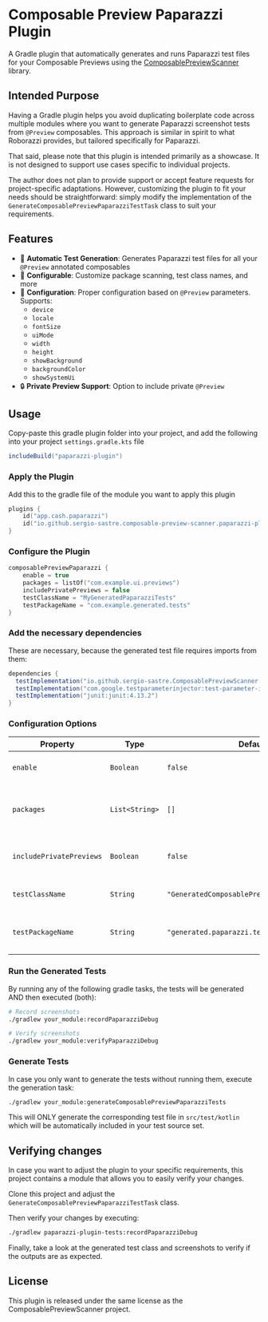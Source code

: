 # Composable Preview Paparazzi Plugin

A Gradle plugin that automatically generates and runs Paparazzi test files for your Composable Previews using
the [ComposablePreviewScanner](https://github.com/sergio-sastre/ComposablePreviewScanner) library.

## Intended Purpose

Having a Gradle plugin helps you avoid duplicating boilerplate code across multiple modules where you want to generate Paparazzi screenshot tests from `@Preview` composables.
This approach is similar in spirit to what Roborazzi provides, but tailored specifically for Paparazzi.

That said, please note that this plugin is intended primarily as a showcase.
It is not designed to support use cases specific to individual projects.

The author does not plan to provide support or accept feature requests for project-specific adaptations.
However, customizing the plugin to fit your needs should be straightforward: simply modify the implementation of the `GenerateComposablePreviewPaparazziTestTask` class to suit your requirements.

## Features

- 🎯 **Automatic Test Generation**: Generates Paparazzi test files for all your `@Preview` annotated
  composables
- 🔧 **Configurable**: Customize package scanning, test class names, and more
- 📱 **Configuration**: Proper configuration based on `@Preview` parameters. Supports:
    - `device`
    - `locale`
    - `fontSize`
    - `uiMode`
    - `width`
    - `height`
    - `showBackground`
    - `backgroundColor`
    - `showSystemUi`
- 🔒 **Private Preview Support**: Option to include private `@Preview`

## Usage

Copy-paste this gradle plugin folder into your project, and add the following into your project `settings.gradle.kts` file
```gradle
includeBuild("paparazzi-plugin")
```

### Apply the Plugin

Add this to the gradle file of the module you want to apply this plugin

```kotlin
plugins {
    id("app.cash.paparazzi")
    id("io.github.sergio-sastre.composable-preview-scanner.paparazzi-plugin")
}
```

### Configure the Plugin

```kotlin
composablePreviewPaparazzi {
    enable = true
    packages = listOf("com.example.ui.previews")
    includePrivatePreviews = false
    testClassName = "MyGeneratedPaparazziTests"
    testPackageName = "com.example.generated.tests"
}
```

### Add the necessary dependencies

These are necessary, because the generated test file requires imports from them:
```gradle
dependencies {
  testImplementation("io.github.sergio-sastre.ComposablePreviewScanner:android:0.6.1")
  testImplementation("com.google.testparameterinjector:test-parameter-injector:1.16")
  testImplementation("junit:junit:4.13.2")
}
```

### Configuration Options

| Property | Type | Default | Description |
|----------|------|---------|-------------|
| `enable` | `Boolean` | `false` | Whether to enable test generation |
| `packages` | `List<String>` | `[]` | Package names to scan for `@Preview` composables |
| `includePrivatePreviews` | `Boolean` | `false` | Include private preview functions |
| `testClassName` | `String` | `"GeneratedComposablePreviewPaparazziTests"` | Name of the generated test class |
| `testPackageName` | `String` | `"generated.paparazzi.tests"` | Package name for generated tests |

### Run the Generated Tests
By running any of the following gradle tasks, the tests will be generated AND then executed (both):

```bash
# Record screenshots
./gradlew your_module:recordPaparazziDebug

# Verify screenshots
./gradlew your_module:verifyPaparazziDebug
```

### Generate Tests

In case you only want to generate the tests without running them, execute the generation task:

```bash
./gradlew your_module:generateComposablePreviewPaparazziTests
```

This will ONLY generate the corresponding test file in `src/test/kotlin` which will be automatically
included in your test source set.

## Verifying changes
In case you want to adjust the plugin to your specific requirements, this project contains a module that
allows you to easily verify your changes.

Clone this project and adjust the `GenerateComposablePreviewPaparazziTestTask` class.

Then verify your changes by executing:

```bash
./gradlew paparazzi-plugin-tests:recordPaparazziDebug
```

Finally, take a look at the generated test class and screenshots to verify if the outputs are as expected.

## License

This plugin is released under the same license as the ComposablePreviewScanner project.
